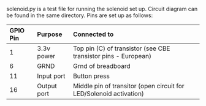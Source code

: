 solenoid.py is a test file for running the solenoid set up. Circuit diagram can be found in the same directory. Pins are set up as follows:

| GPIO Pin    | Purpose         | Connected to
| :---        | :---            | :---
| 1           | 3.3v power      | Top pin (C) of transistor (see CBE transistor pins - European)
| 6           | GRND            | Grnd of breadboard
| 11          | Input port      | Button press
| 16          | Output port     | Middle pin of transitor (open circuit for LED/Solenoid activation)

